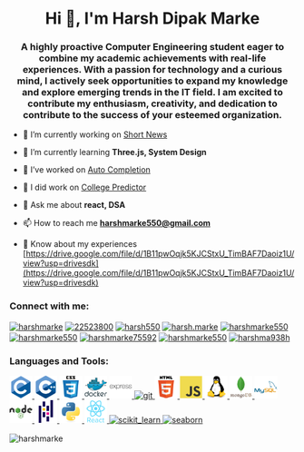 <h1 align="center">Hi 👋, I'm Harsh Dipak Marke</h1>
<h3 align="center">A highly proactive Computer Engineering student eager to combine my academic achievements with real-life experiences. With a passion for technology and a curious mind, I actively seek opportunities to expand my knowledge and explore emerging trends in the IT field. I am excited to contribute my enthusiasm, creativity, and dedication to contribute to the success of your esteemed organization.</h3>

- 🔭 I’m currently working on [Short News](https://github.com/harshmarke/Short-News.git)

- 🌱 I’m currently learning **Three.js, System Design**

- 👯 I’ve worked on [Auto Completion](https://github.com/harshmarke/Auto_Suggest.git)

- 🤝 I did work on [College Predictor](https://github.com/harshmarke/College-Predictor.git)

- 💬 Ask me about **react, DSA**

- 📫 How to reach me **harshmarke550@gmail.com**

- 📄 Know about my experiences [https://drive.google.com/file/d/1B11pwOqjk5KJCStxU_TimBAF7Daoiz1U/view?usp=drivesdk](https://drive.google.com/file/d/1B11pwOqjk5KJCStxU_TimBAF7Daoiz1U/view?usp=drivesdk)

<h3 align="left">Connect with me:</h3>
<p align="left">
<a href="https://linkedin.com/in/harshmarke" target="blank"><img align="center" src="https://raw.githubusercontent.com/rahuldkjain/github-profile-readme-generator/master/src/images/icons/Social/linked-in-alt.svg" alt="harshmarke" height="30" width="40" /></a>
<a href="https://stackoverflow.com/users/22523800" target="blank"><img align="center" src="https://raw.githubusercontent.com/rahuldkjain/github-profile-readme-generator/master/src/images/icons/Social/stack-overflow.svg" alt="22523800" height="30" width="40" /></a>
<a href="https://kaggle.com/harsh550" target="blank"><img align="center" src="https://raw.githubusercontent.com/rahuldkjain/github-profile-readme-generator/master/src/images/icons/Social/kaggle.svg" alt="harsh550" height="30" width="40" /></a>
<a href="https://instagram.com/harsh.marke" target="blank"><img align="center" src="https://raw.githubusercontent.com/rahuldkjain/github-profile-readme-generator/master/src/images/icons/Social/instagram.svg" alt="harsh.marke" height="30" width="40" /></a>
<a href="https://www.codechef.com/users/harshmarke550" target="blank"><img align="center" src="https://cdn.jsdelivr.net/npm/simple-icons@3.1.0/icons/codechef.svg" alt="harshmarke550" height="30" width="40" /></a>
<a href="https://codeforces.com/profile/harshmarke550" target="blank"><img align="center" src="https://raw.githubusercontent.com/rahuldkjain/github-profile-readme-generator/master/src/images/icons/Social/codeforces.svg" alt="harshmarke550" height="30" width="40" /></a>
<a href="https://www.leetcode.com/harshmarke75592" target="blank"><img align="center" src="https://raw.githubusercontent.com/rahuldkjain/github-profile-readme-generator/master/src/images/icons/Social/leet-code.svg" alt="harshmarke75592" height="30" width="40" /></a>
<a href="https://www.hackerearth.com/harshmarke550" target="blank"><img align="center" src="https://raw.githubusercontent.com/rahuldkjain/github-profile-readme-generator/master/src/images/icons/Social/hackerearth.svg" alt="harshmarke550" height="30" width="40" /></a>
<a href="https://auth.geeksforgeeks.org/user/harshma938h" target="blank"><img align="center" src="https://raw.githubusercontent.com/rahuldkjain/github-profile-readme-generator/master/src/images/icons/Social/geeks-for-geeks.svg" alt="harshma938h" height="30" width="40" /></a>
</p>

<h3 align="left">Languages and Tools:</h3>
<p align="left"> <a href="https://www.cprogramming.com/" target="_blank" rel="noreferrer"> <img src="https://raw.githubusercontent.com/devicons/devicon/master/icons/c/c-original.svg" alt="c" width="40" height="40"/> </a> <a href="https://www.w3schools.com/cpp/" target="_blank" rel="noreferrer"> <img src="https://raw.githubusercontent.com/devicons/devicon/master/icons/cplusplus/cplusplus-original.svg" alt="cplusplus" width="40" height="40"/> </a> <a href="https://www.w3schools.com/css/" target="_blank" rel="noreferrer"> <img src="https://raw.githubusercontent.com/devicons/devicon/master/icons/css3/css3-original-wordmark.svg" alt="css3" width="40" height="40"/> </a> <a href="https://www.docker.com/" target="_blank" rel="noreferrer"> <img src="https://raw.githubusercontent.com/devicons/devicon/master/icons/docker/docker-original-wordmark.svg" alt="docker" width="40" height="40"/> </a> <a href="https://expressjs.com" target="_blank" rel="noreferrer"> <img src="https://raw.githubusercontent.com/devicons/devicon/master/icons/express/express-original-wordmark.svg" alt="express" width="40" height="40"/> </a> <a href="https://git-scm.com/" target="_blank" rel="noreferrer"> <img src="https://www.vectorlogo.zone/logos/git-scm/git-scm-icon.svg" alt="git" width="40" height="40"/> </a> <a href="https://www.w3.org/html/" target="_blank" rel="noreferrer"> <img src="https://raw.githubusercontent.com/devicons/devicon/master/icons/html5/html5-original-wordmark.svg" alt="html5" width="40" height="40"/> </a> <a href="https://developer.mozilla.org/en-US/docs/Web/JavaScript" target="_blank" rel="noreferrer"> <img src="https://raw.githubusercontent.com/devicons/devicon/master/icons/javascript/javascript-original.svg" alt="javascript" width="40" height="40"/> </a> <a href="https://www.linux.org/" target="_blank" rel="noreferrer"> <img src="https://raw.githubusercontent.com/devicons/devicon/master/icons/linux/linux-original.svg" alt="linux" width="40" height="40"/> </a> <a href="https://www.mongodb.com/" target="_blank" rel="noreferrer"> <img src="https://raw.githubusercontent.com/devicons/devicon/master/icons/mongodb/mongodb-original-wordmark.svg" alt="mongodb" width="40" height="40"/> </a> <a href="https://www.mysql.com/" target="_blank" rel="noreferrer"> <img src="https://raw.githubusercontent.com/devicons/devicon/master/icons/mysql/mysql-original-wordmark.svg" alt="mysql" width="40" height="40"/> </a> <a href="https://nodejs.org" target="_blank" rel="noreferrer"> <img src="https://raw.githubusercontent.com/devicons/devicon/master/icons/nodejs/nodejs-original-wordmark.svg" alt="nodejs" width="40" height="40"/> </a> <a href="https://pandas.pydata.org/" target="_blank" rel="noreferrer"> <img src="https://raw.githubusercontent.com/devicons/devicon/2ae2a900d2f041da66e950e4d48052658d850630/icons/pandas/pandas-original.svg" alt="pandas" width="40" height="40"/> </a> <a href="https://www.python.org" target="_blank" rel="noreferrer"> <img src="https://raw.githubusercontent.com/devicons/devicon/master/icons/python/python-original.svg" alt="python" width="40" height="40"/> </a> <a href="https://reactjs.org/" target="_blank" rel="noreferrer"> <img src="https://raw.githubusercontent.com/devicons/devicon/master/icons/react/react-original-wordmark.svg" alt="react" width="40" height="40"/> </a> <a href="https://scikit-learn.org/" target="_blank" rel="noreferrer"> <img src="https://upload.wikimedia.org/wikipedia/commons/0/05/Scikit_learn_logo_small.svg" alt="scikit_learn" width="40" height="40"/> </a> <a href="https://seaborn.pydata.org/" target="_blank" rel="noreferrer"> <img src="https://seaborn.pydata.org/_images/logo-mark-lightbg.svg" alt="seaborn" width="40" height="40"/> </a> </p>

<p><img align="center" src="https://github-readme-stats.vercel.app/api/top-langs?username=harshmarke&show_icons=true&locale=en&layout=compact" alt="harshmarke" /></p>

